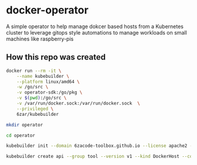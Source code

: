 # docker-operator
A simple operator to help manage dokcer based hosts from a Kubernetes cluster to leverage gitops style automations to manage workloads on small machines like raspberry-pis



## How this repo was created

```bash 
docker run --rm -it \
    --name kubebuilder \
    --platform linux/amd64 \
    -w /go/src \
    -v operator-sdk:/go/pkg \
    -v $(pwd):/go/src \
    -v /var/run/docker.sock:/var/run/docker.sock  \
    --privileged \
    6zar/kubebuilder

mkdir operator

cd operator

kubebuilder init --domain 6zacode-toolbox.github.io --license apache2 --owner "6zacode-toolbox" --repo github.com/6zacode-toolbox/docker-operator/operator

kubebuilder create api --group tool --version v1 --kind DockerHost --controller --resource
```